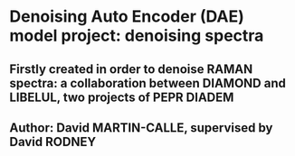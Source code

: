 # Denoising Auto Encoder (DAE) model project: denoising spectra

## Firstly created in order to denoise RAMAN spectra: a collaboration between DIAMOND and LIBELUL, two projects of PEPR DIADEM

## Author: David MARTIN-CALLE, supervised by David RODNEY
